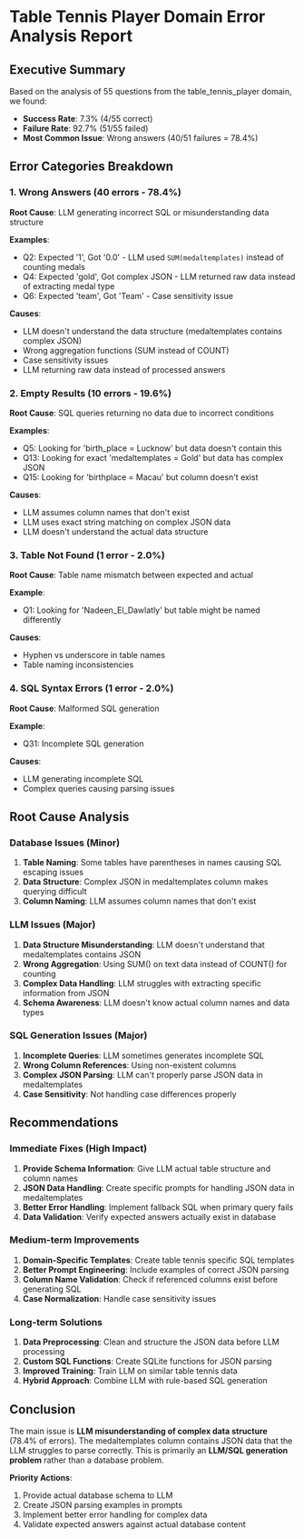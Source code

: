 # Table Tennis Player Domain Error Analysis Report

## Executive Summary

Based on the analysis of 55 questions from the table_tennis_player domain, we found:
- **Success Rate**: 7.3% (4/55 correct)
- **Failure Rate**: 92.7% (51/55 failed)
- **Most Common Issue**: Wrong answers (40/51 failures = 78.4%)

## Error Categories Breakdown

### 1. Wrong Answers (40 errors - 78.4%)
**Root Cause**: LLM generating incorrect SQL or misunderstanding data structure

**Examples**:
- Q2: Expected '1', Got '0.0' - LLM used `SUM(medaltemplates)` instead of counting medals
- Q4: Expected 'gold', Got complex JSON - LLM returned raw data instead of extracting medal type
- Q6: Expected 'team', Got 'Team' - Case sensitivity issue

**Causes**:
- LLM doesn't understand the data structure (medaltemplates contains complex JSON)
- Wrong aggregation functions (SUM instead of COUNT)
- Case sensitivity issues
- LLM returning raw data instead of processed answers

### 2. Empty Results (10 errors - 19.6%)
**Root Cause**: SQL queries returning no data due to incorrect conditions

**Examples**:
- Q5: Looking for 'birth_place = Lucknow' but data doesn't contain this
- Q13: Looking for exact 'medaltemplates = Gold' but data has complex JSON
- Q15: Looking for 'birthplace = Macau' but column doesn't exist

**Causes**:
- LLM assumes column names that don't exist
- LLM uses exact string matching on complex JSON data
- LLM doesn't understand the actual data structure

### 3. Table Not Found (1 error - 2.0%)
**Root Cause**: Table name mismatch between expected and actual

**Example**:
- Q1: Looking for 'Nadeen_El_Dawlatly' but table might be named differently

**Causes**:
- Hyphen vs underscore in table names
- Table naming inconsistencies

### 4. SQL Syntax Errors (1 error - 2.0%)
**Root Cause**: Malformed SQL generation

**Example**:
- Q31: Incomplete SQL generation

**Causes**:
- LLM generating incomplete SQL
- Complex queries causing parsing issues

## Root Cause Analysis

### Database Issues (Minor)
1. **Table Naming**: Some tables have parentheses in names causing SQL escaping issues
2. **Data Structure**: Complex JSON in medaltemplates column makes querying difficult
3. **Column Naming**: LLM assumes column names that don't exist

### LLM Issues (Major)
1. **Data Structure Misunderstanding**: LLM doesn't understand that medaltemplates contains JSON
2. **Wrong Aggregation**: Using SUM() on text data instead of COUNT() for counting
3. **Complex Data Handling**: LLM struggles with extracting specific information from JSON
4. **Schema Awareness**: LLM doesn't know actual column names and data types

### SQL Generation Issues (Major)
1. **Incomplete Queries**: LLM sometimes generates incomplete SQL
2. **Wrong Column References**: Using non-existent columns
3. **Complex JSON Parsing**: LLM can't properly parse JSON data in medaltemplates
4. **Case Sensitivity**: Not handling case differences properly

## Recommendations

### Immediate Fixes (High Impact)
1. **Provide Schema Information**: Give LLM actual table structure and column names
2. **JSON Data Handling**: Create specific prompts for handling JSON data in medaltemplates
3. **Better Error Handling**: Implement fallback SQL when primary query fails
4. **Data Validation**: Verify expected answers actually exist in database

### Medium-term Improvements
1. **Domain-Specific Templates**: Create table tennis specific SQL templates
2. **Better Prompt Engineering**: Include examples of correct JSON parsing
3. **Column Name Validation**: Check if referenced columns exist before generating SQL
4. **Case Normalization**: Handle case sensitivity issues

### Long-term Solutions
1. **Data Preprocessing**: Clean and structure the JSON data before LLM processing
2. **Custom SQL Functions**: Create SQLite functions for JSON parsing
3. **Improved Training**: Train LLM on similar table tennis data
4. **Hybrid Approach**: Combine LLM with rule-based SQL generation

## Conclusion

The main issue is **LLM misunderstanding of complex data structure** (78.4% of errors). The medaltemplates column contains JSON data that the LLM struggles to parse correctly. This is primarily an **LLM/SQL generation problem** rather than a database problem.

**Priority Actions**:
1. Provide actual database schema to LLM
2. Create JSON parsing examples in prompts
3. Implement better error handling for complex data
4. Validate expected answers against actual database content 